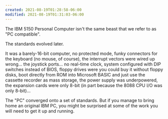 ```yaml
---
created: 2021-08-19T01:28:58-06:00
modified: 2021-08-19T01:31:03-06:00
---
```


The IBM 5150 Personal Computer isn't the same beast that we refer to as "PC compatible".

The standards evolved later.

It was a barely-16-bit computer, no protected mode, funky connectors for the keyboard (no mouse, of course), the interrupt vectors were wired up wrong... the joystick ports... no real-time clock, system configured with DIP switches instead of BIOS, floppy drives were you could buy it without floppy disks, boot directly from ROM into Microsoft BASIC and just use the cassette recorder as mass storage, the power supply was underpowered, the expansion cards were only 8-bit (in part because the 8088 CPU I/O was only 8-bit)...

The "PC" converged onto a set of standards. But if you manage to bring home an original IBM PC, you might be surprised at some of the work you will need to get it up and running.
